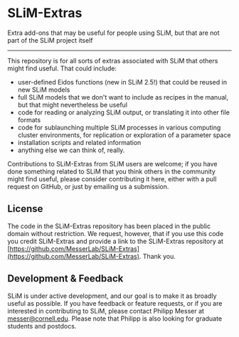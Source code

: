 # SLiM-Extras
Extra add-ons that may be useful for people using SLiM, but that are not part of the SLiM project itself

---------------

This repository is for all sorts of extras associated with SLiM that others might find useful.  That could include:

- user-defined Eidos functions (new in SLiM 2.5!) that could be reused in new SLiM models
- full SLiM models that we don't want to include as recipes in the manual, but that might nevertheless be useful
- code for reading or analyzing SLiM output, or translating it into other file formats
- code for sublaunching multiple SLiM processes in various computing cluster environments, for replication or exploration of a parameter space
- installation scripts and related information
- anything else we can think of, really.

Contributions to SLiM-Extras from SLiM users are welcome; if you have done something related to SLiM that you think others in the community might find useful, please consider contributing it here, either with a pull request on GitHub, or just by emailing us a submission.

License
----------

The code in the SLiM-Extras repository has been placed in the public domain without restriction.  We request, however, that if you use this code you credit SLiM-Extras and provide a link to the SLiM-Extras repository at [https://github.com/MesserLab/SLiM-Extras](https://github.com/MesserLab/SLiM-Extras).  Thank you.


Development & Feedback
-----------------------------------
SLiM is under active development, and our goal is to make it as broadly useful as possible.  If you have feedback or feature requests, or if you are interested in contributing to SLiM, please contact Philipp Messer at [messer@cornell.edu](mailto:messer@cornell.edu). Please note that Philipp is also looking for graduate students and postdocs.
